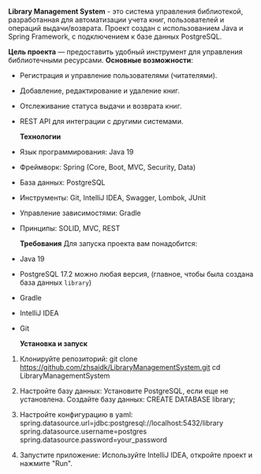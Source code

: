 **Library Management System** - это система управления библиотекой, разработанная для автоматизации учета книг, пользователей и операций выдачи/возврата. Проект создан с использованием Java и Spring Framework, с подключением к базе данных PostgreSQL.

   **Цель проекта** — предоставить удобный инструмент для управления библиотечными ресурсами.
**Основные возможности**:

* Регистрация и управление пользователями (читателями).
* Добавление, редактирование и удаление книг.
* Отслеживание статуса выдачи и возврата книг.
* REST API для интеграции с другими системами.

   **Технологии**
* Язык программирования: Java 19
* Фреймворк: Spring (Core, Boot, MVC, Security, Data)
* База данных: PostgreSQL
* Инструменты: Git, IntelliJ IDEA, Swagger, Lombok, JUnit
* Управление зависимостями: Gradle
* Принципы: SOLID, MVC, REST

    **Требования**
Для запуска проекта вам понадобится:

* Java 19
* PostgreSQL 17.2 можно любая версия, (главное, чтобы была создана база данных `library`)
* Gradle
* IntelliJ IDEA
* Git

   **Установка и запуск**
1. Клонируйте репозиторий:
   git clone https://github.com/zhsaidk/LibraryManagementSystem.git
   cd LibraryManagementSystem

2. Настройте базу данных:
   Установите PostgreSQL, если еще не установлена.
   Создайте базу данных:
   CREATE DATABASE library;

3. Настройте конфигурацию в yaml:
   spring.datasource.url=jdbc:postgresql://localhost:5432/library
   spring.datasource.username=postgres
   spring.datasource.password=your_password

4. Запустите приложение:
   Используйте IntelliJ IDEA, откройте проект и нажмите "Run".
